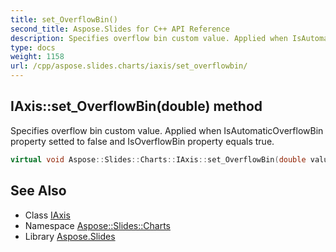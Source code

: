 ```yaml
---
title: set_OverflowBin()
second_title: Aspose.Slides for C++ API Reference
description: Specifies overflow bin custom value. Applied when IsAutomaticOverflowBin property setted to false and IsOverflowBin property equals true.
type: docs
weight: 1158
url: /cpp/aspose.slides.charts/iaxis/set_overflowbin/
---
```

## IAxis::set_OverflowBin(double) method


Specifies overflow bin custom value. Applied when IsAutomaticOverflowBin property setted to false and IsOverflowBin property equals true.

```cpp
virtual void Aspose::Slides::Charts::IAxis::set_OverflowBin(double value)=0
```

## See Also

* Class [IAxis](./)
* Namespace [Aspose::Slides::Charts](../)
* Library [Aspose.Slides](../../)